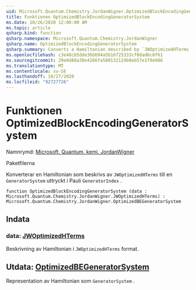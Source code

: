 ```yaml
---
uid: Microsoft.Quantum.Chemistry.JordanWigner.OptimizedBlockEncodingGeneratorSystem
title: Funktionen OptimizedBlockEncodingGeneratorSystem
ms.date: 10/26/2020 12:00:00 AM
ms.topic: article
qsharp.kind: function
qsharp.namespace: Microsoft.Quantum.Chemistry.JordanWigner
qsharp.name: OptimizedBlockEncodingGeneratorSystem
qsharp.summary: Converts a Hamiltonian described by `JWOptimizedHTerms` to a `GeneratorSystem` expressed in terms of the Pauli `GeneratorIndex`.
ms.openlocfilehash: c3e48cb5dde36b694a5b16f25333cf0dad6c0f61
ms.sourcegitcommit: 29e0d88a30e4166fa580132124b0eb57e1f0e986
ms.translationtype: MT
ms.contentlocale: sv-SE
ms.lasthandoff: 10/27/2020
ms.locfileid: "92727726"
---
```

# <a name="optimizedblockencodinggeneratorsystem-function"></a>Funktionen OptimizedBlockEncodingGeneratorSystem

Namnrymd: [Microsoft. Quantum. kemi. JordanWigner](xref:Microsoft.Quantum.Chemistry.JordanWigner)

Paketfilerna [](https://nuget.org/packages/)


Konverterar en Hamiltonian som beskrivs av `JWOptimizedHTerms` till en `GeneratorSystem` uttryckt i Pauli `GeneratorIndex` .

```qsharp
function OptimizedBlockEncodingGeneratorSystem (data : Microsoft.Quantum.Chemistry.JordanWigner.JWOptimizedHTerms) : Microsoft.Quantum.Chemistry.JordanWigner.OptimizedBEGeneratorSystem
```


## <a name="input"></a>Indata

### <a name="data--jwoptimizedhterms"></a>data: [JWOptimizedHTerms](xref:Microsoft.Quantum.Chemistry.JordanWigner.JWOptimizedHTerms)

Beskrivning av Hamiltonian i `JWOptimizedHTerms` format.



## <a name="output--optimizedbegeneratorsystem"></a>Utdata: [OptimizedBEGeneratorSystem](xref:Microsoft.Quantum.Chemistry.JordanWigner.OptimizedBEGeneratorSystem)

Representation av Hamiltonian som `GeneratorSystem` .